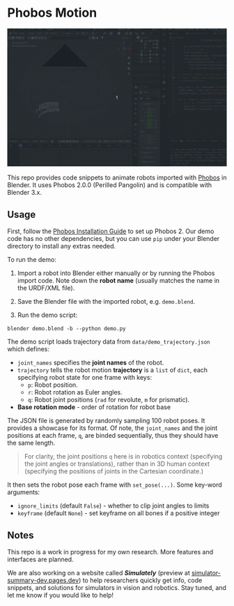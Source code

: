 # Phobos Motion

![Teaser](assets/teaser.gif)

This repo provides code snippets to animate robots imported with [Phobos](https://github.com/dfki-ric/phobos) in Blender. It uses Phobos 2.0.0 (Perilled Pangolin) and is compatible with Blender 3.x.

## Usage

First, follow the [Phobos Installation Guide](https://github.com/dfki-ric/phobos#installation) to set up Phobos 2. Our demo code has no other dependencies, but you can use `pip` under your Blender directory to install any extras needed. 

To run the demo:

1. Import a robot into Blender either manually or by running the Phobos import code. Note down the **robot name** (usually matches the name in the URDF/XML file).

2. Save the Blender file with the imported robot, e.g. `demo.blend`.

3. Run the demo script:

```shell
blender demo.blend -b --python demo.py
```

The demo script loads trajectory data from `data/demo_trajectory.json` which defines:

- `joint_names` specifies the **joint names** of the robot.
- `trajectory` tells the robot motion **trajectory** is a `list` of `dict`, each specifying robot state for one frame with keys:
   - `p`: Robot position.
   - `r`: Robot rotation as Euler angles.
   - `q`: Robot joint positions (`rad` for revolute, `m` for prismatic). 
- **Base rotation mode** - order of rotation for robot base 

The JSON file is generated by randomly sampling 100 robot poses. It provides a showcase for its format. Of note, the `joint_names` and the joint positions at each frame, `q`, are binded sequentially, thus they should have the same length.

> For clarity, the joint positions `q` here is in robotics context (specifying the joint angles or translations), rather than in 3D human context (specifying the positions of joints in the Cartesian coordinate.)

It then sets the robot pose each frame with `set_pose(...)`. Some key-word arguments:

- `ignore_limits` (default `False`) - whether to clip joint angles to limits
- `keyframe` (default `None`) - set keyframe on all bones if a positive integer

## Notes

This repo is a work in progress for my own research. More features and interfaces are planned.

We are also working on a website called ***Simulately*** (preview at [simulator-summary-dev.pages.dev](https://simulator-summary-dev.pages.dev/)) to help researchers quickly get info, code snippets, and solutions for simulators in vision and robotics. Stay tuned, and let me know if you would like to help!
